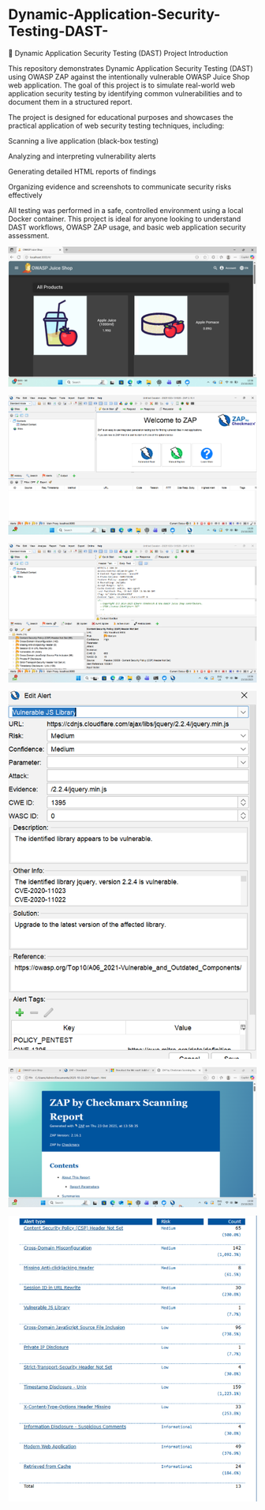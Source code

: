 # Dynamic-Application-Security-Testing-DAST-

🧪 Dynamic Application Security Testing (DAST) Project
Introduction

This repository demonstrates Dynamic Application Security Testing (DAST) using OWASP ZAP against the intentionally vulnerable OWASP Juice Shop web application. The goal of this project is to simulate real-world web application security testing by identifying common vulnerabilities and to document them in a structured report.

The project is designed for educational purposes and showcases the practical application of web security testing techniques, including:

Scanning a live application (black-box testing)

Analyzing and interpreting vulnerability alerts

Generating detailed HTML reports of findings

Organizing evidence and screenshots to communicate security risks effectively

All testing was performed in a safe, controlled environment using a local Docker container. This project is ideal for anyone looking to understand DAST workflows, OWASP ZAP usage, and basic web application security assessment.

![image alt](https://github.com/Samuel-James971/Dynamic-Application-Security-Testing-DAST-/blob/main/Screenshot%202025-10-23%20125821.png?raw=true)

![image alt](https://github.com/Samuel-James971/Dynamic-Application-Security-Testing-DAST-/blob/main/Screenshot%202025-10-23%20132017.png?raw=true)

![image alt](https://github.com/Samuel-James971/Dynamic-Application-Security-Testing-DAST-/blob/main/Screenshot%202025-10-23%20135641.png?raw=true)


![image alt](https://github.com/Samuel-James971/Dynamic-Application-Security-Testing-DAST-/blob/main/Screenshot%202025-10-23%20135657.png?raw=true)

![image alt](https://github.com/Samuel-James971/Dynamic-Application-Security-Testing-DAST-/blob/main/Screenshot%202025-10-23%20135923.png?raw=true)


![image alt](https://github.com/Samuel-James971/Dynamic-Application-Security-Testing-DAST-/blob/main/Screenshot%202025-10-23%20135946.png?raw=true)

